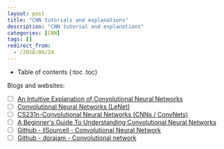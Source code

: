 ```yaml
---
layout: post
title: "CNN tutorials and explanations"
description: "CNN tutorial and explanations"
categories: [CNN]
tags: []
redirect_from:
  - /2018/06/24
---
```


* Table of contents
{:toc .toc}

Blogs and websites:
+ [ ] [An Intuitive Explanation of Convolutional Neural Networks](https://ujjwalkarn.me/2016/08/11/intuitive-explanation-convnets/)
+ [ ] [Convolutional Neural Networks (LeNet)](http://deeplearning.net/tutorial/lenet.html)
+ [ ] [CS231n-Convolutional Neural Networks (CNNs / ConvNets)](http://cs231n.github.io/convolutional-networks/)
+ [ ] [A Beginner's Guide To Understanding Convolutional Neural Networks](https://adeshpande3.github.io/adeshpande3.github.io/A-Beginner%27s-Guide-To-Understanding-Convolutional-Neural-Networks/)
+ [ ] [Github - llSourcell - Convolutional Neural Network](https://github.com/llSourcell/Convolutional_neural_network)
+ [ ] [Github - dorajam - Convolutional network](https://github.com/dorajam/Convolutional-Network)